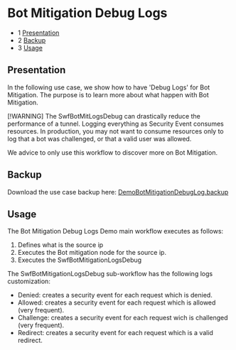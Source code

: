Bot Mitigation Debug Logs
===============================

* 1 [Presentation](#presentation)
* 2 [Backup](#backup)
* 3 [Usage](#usage)

Presentation
------------

In the following use case, we show how to have 'Debug Logs' for Bot Mitigation. The purpose is to learn more about what happen with Bot Mitigation. 

[!WARNING]
The SwfBotMitLogsDebug can drastically reduce the performance of a tunnel.
Logging everything as Security Event consumes resources. In production, you may not want to consume resources only to log that a bot was challenged, or that a valid user was allowed.

We advice to only use this workflow to discover more on Bot Mitigation.

Backup
------

Download the use case backup here: [DemoBotMitigationDebugLog.backup](./backup/DemoBotMitigationDebugLogs.backup)

Usage
-----


The Bot Mitigation Debug Logs Demo main workflow executes as follows:

1.  Defines what is the source ip
2.  Executes the Bot mitigation node for the source ip.
3.  Executes the SwfBotMitigationLogsDebug

The SwfBotMitigationLogsDebug sub-workflow has the following logs customization:
* Denied: creates a security event for each request which is denied.
* Allowed: creates a security event for each request which is allowed (very frequent).
* Challenge: creates a security event for each request wich is challenged (very frequent).
* Redirect: creates a security event for each request which is a valid redirect.
